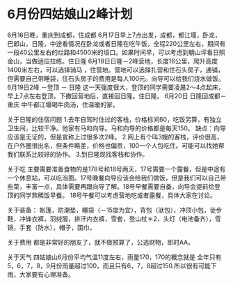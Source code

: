 # 6月份四姑娘山2峰计划

6月16日晚，重庆到成都，住成都
6月17日早上7点出发，成都，都江堰，卧龙，巴郎山，日隆，中途看情况在卧龙或者日隆在吃午饭，全程220公里左右，期间有一段40公里左右的烂路和4500米的垭口。如果时间早，可以考虑到朝山坪看日照金山，当做适应拉练。住日隆
6月18日日隆－2峰营地，长度16公里，爬升高度1400米左右，可以选择骑马 ，住营地。营地可以选择扎营和住石头房子，通铺，但需要自己带睡袋，住石头房子的费用是每人100元。向导可以给我们烧水做饭。
6月19日2峰 －登顶 － 日隆 这一天强度很大，登顶的同学需要凌晨2～4点起床，早上7点左右登顶，下撤回营地后，直接回日隆。住日隆。
6月20日 日隆回成都－重庆 中午都江堰喝牛肉汤，住温暖的家。

关于日隆的住宿问题
1.去年自驾时住过的客栈，价格标间60，吃饭另算，有独立卫生间，比较干净。他家有马和向导。马和向导的价格都是每天150。 
缺点：向导应该是无证的，但是宣称上过很多次2峰。
2.网上有个叫3嫂的客栈，评价很高，在户外圈很出名，但条件略差，价格也偏贵，100一个人包吃住。可能可以找她帮我们联系比较好的协作。
3.到日隆现找客栈和协作。

关于吃
主要需要准备食物的是178号和18号两天，17号需要一个露餐，但是中途有一个休息站，可以吃泡面。17号晚餐向导应该会给我们做饭，但是我们可以自己带些菜，丰富一点，具体需要再跟向导了解。18号早餐需要自备，向导会提前给登顶的同学熬稀饭早餐。 18号午餐可以考虑营地吃或者露餐，具体大家在讨论。

关于装备：
帐篷，防潮垫，睡袋（－15度为宜），背包（驮包），冲顶小包，徒步鞋，冲锋衣裤，羽绒服，排汗内衣裤，雪套，登山杖＊2，头灯（电池备齐），雪镜，手套（防水），帽子，围巾。

关于费用
都是非常好的朋友了，就不做预算了，公选财物，即时AA。

关于天气
四姑娘山6月份平均气温11度左右，雨量170，170的概念就是 全年只有5，6，7，8，9月份雨量超过100，而且只有6，7，8超过150.所以很有可能下雨，大家要有心理准备。

